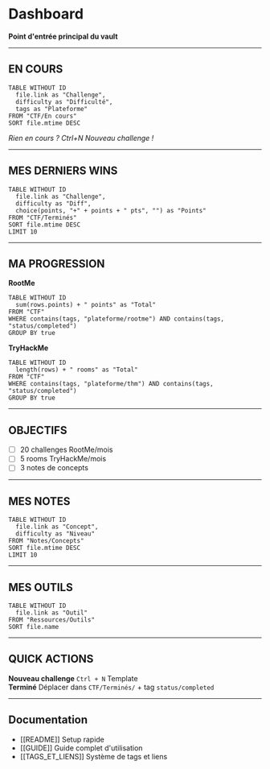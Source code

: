#  Dashboard

**Point d'entrée principal du vault**

---

##  EN COURS

```dataview
TABLE WITHOUT ID
  file.link as "Challenge",
  difficulty as "Difficulté",
  tags as "Plateforme"
FROM "CTF/En cours"
SORT file.mtime DESC
```

*Rien en cours ? Ctrl+N  Nouveau challenge !* 

---

##  MES DERNIERS WINS

```dataview
TABLE WITHOUT ID
  file.link as "Challenge",
  difficulty as "Diff",
  choice(points, "+" + points + " pts", "") as "Points"
FROM "CTF/Terminés"
SORT file.mtime DESC
LIMIT 10
```

---

##  MA PROGRESSION

**RootMe**
```dataview
TABLE WITHOUT ID
  sum(rows.points) + " points" as "Total"
FROM "CTF"
WHERE contains(tags, "plateforme/rootme") AND contains(tags, "status/completed")
GROUP BY true
```

**TryHackMe**
```dataview
TABLE WITHOUT ID
  length(rows) + " rooms" as "Total"
FROM "CTF"
WHERE contains(tags, "plateforme/thm") AND contains(tags, "status/completed")
GROUP BY true
```

---

##  OBJECTIFS

- [ ] 20 challenges RootMe/mois
- [ ] 5 rooms TryHackMe/mois
- [ ] 3 notes de concepts

---

##  MES NOTES

```dataview
TABLE WITHOUT ID
  file.link as "Concept",
  difficulty as "Niveau"
FROM "Notes/Concepts"
SORT file.mtime DESC
LIMIT 10
```

---

##  MES OUTILS

```dataview
TABLE WITHOUT ID
  file.link as "Outil"
FROM "Ressources/Outils"
SORT file.name
```

---

##  QUICK ACTIONS

**Nouveau challenge**  `Ctrl + N`  Template  
**Terminé**  Déplacer dans `CTF/Terminés/` + tag `status/completed`

---

##  Documentation

- [[README]]  Setup rapide
- [[GUIDE]]  Guide complet d'utilisation
- [[TAGS_ET_LIENS]]  Système de tags et liens
